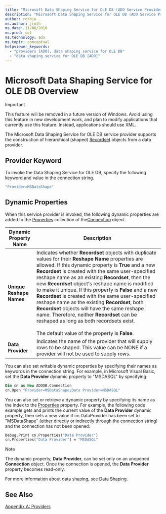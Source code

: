 ```yaml
---
title: "Microsoft Data Shaping Service for OLE DB (ADO Service Provider)"
description: "Microsoft Data Shaping Service for OLE DB (ADO Service Provider)"
author: rothja
ms.author: jroth
ms.date: 11/08/2018
ms.prod: sql
ms.technology: ado
ms.topic: conceptual
helpviewer_keywords:
  - "providers [ADO], data shaping service for OLE DB"
  - "data shaping service for OLE DB [ADO]"
---
```

# Microsoft Data Shaping Service for OLE DB Overview
> [!IMPORTANT]
>  This feature will be removed in a future version of Windows. Avoid using this feature in new development work, and plan to modify applications that currently use this feature. Instead, applications should use XML.

 The Microsoft Data Shaping Service for OLE DB service provider supports the construction of hierarchical (shaped) [Recordset](../../reference/ado-api/recordset-object-ado.md) objects from a data provider.

## Provider Keyword
 To invoke the Data Shaping Service for OLE DB, specify the following keyword and value in the connection string.

```vb
"Provider=MSDataShape"
```

## Dynamic Properties
 When this service provider is invoked, the following dynamic properties are added to the [Properties](../../reference/ado-api/properties-collection-ado.md) collection of the[Connection](../../reference/ado-api/connection-object-ado.md) object.

|Dynamic Property Name|Description|
|---------------------------|-----------------|
|**Unique Reshape Names**|Indicates whether **Recordset** objects with duplicate values for their **Reshape Name** properties are allowed. If this dynamic property is **True** and a new **Recordset** is created with the same user-specified reshape name as an existing **Recordset**, then the new **Recordset** object's reshape name is modified to make it unique. If this property is **False** and a new **Recordset** is created with the same user-specified reshape name as the existing **Recordset**, both **Recordset** objects will have the same reshape name. Therefore, neither **Recordset** can be reshaped as long as both recordsets exist.<br /><br /> The default value of the property is **False**.|
|**Data Provider**|Indicates the name of the provider that will supply rows to be shaped. This value can be NONE if a provider will not be used to supply rows.|

 You can also set writable dynamic properties by specifying their names as keywords in the connection string. For example, in Microsoft Visual Basic, set the **Data Provider** dynamic property to "MSDASQL" by specifying:

```vb
Dim cn as New ADODB.Connection
cn.Open "Provider=MSDataShape;Data Provider=MSDASQL"
```

 You can also set or retrieve a dynamic property by specifying its name as the index to the [Properties](../../reference/ado-api/properties-collection-ado.md) property. For example, the following code example gets and prints the current value of the **Data Provider** dynamic property, then sets a new value if cn.DataProvider has been set to "MSDataShape" (either directly or indirectly through the connection string) and the connection has not been opened:

```vb
Debug.Print cn.Properties("Data Provider")
cn.Properties("Data Provider") = "MSDASQL"
```

> [!NOTE]
>  The dynamic property, **Data Provider**, can be set only on an unopened **Connection** object. Once the connection is opened, the **Data Provider** property becomes read-only.

 For more information about data shaping, see [Data Shaping](../data/data-shaping-overview.md).

## See Also
 [Appendix A: Providers](./appendix-a-providers.md)